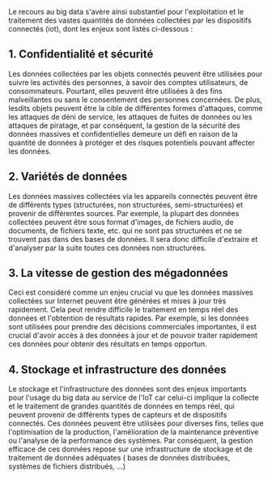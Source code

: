 

Le recours au big data s'avère ainsi substantiel pour l'exploitation et le traitement des vastes quantités de données collectées par les dispositifs connectés (iot), dont les enjeux sont listés ci-dessous :

## **1. Confidentialité et sécurité**

Les données collectées par les objets connectés peuvent être utilisées pour suivre les activités des personnes, à savoir des comptes utilisateurs, de consommateurs. Pourtant, elles peuvent être utilisées à des fins malveillantes ou sans le consentement des personnes concernées. De plus, lesdits objets  peuvent être la cible de différentes formes d'attaques, comme les attaques de déni de service, les attaques de fuites de données ou les attaques de piratage, et par conséquent, la gestion de la sécurité des données massives et confidentielles demeure un défi en raison de la quantité de données à protéger et des risques potentiels pouvant affecter les données.

## **2. Variétés de données**

Les données massives collectées via les appareils connectés peuvent être de différents types (structurées, non structurées, semi-structurées) et provenir de différentes sources. Par exemple, la plupart des données collectées peuvent être sous format d'images, de fichiers audio, de documents, de fichiers texte, etc. qui ne sont pas structurées et ne se trouvent pas dans des bases de données. Il sera donc difficile d'extraire et d'analyser par la suite toutes ces données non structurées.

## **3. La vitesse de gestion des mégadonnées**
Ceci est considéré comme un enjeu crucial vu que les données massives collectées sur Internet peuvent être générées et mises à jour très rapidement. Cela peut rendre difficile le traitement en temps réel des données et l'obtention de résultats rapides. Par exemple, si les données sont utilisées pour prendre des décisions commerciales importantes, il est crucial d'avoir accès à des données à jour et de pouvoir traiter rapidement ces données pour obtenir des résultats en temps opportun.

## **4. Stockage et infrastructure des données**
Le stockage et l'infrastructure des données sont des enjeux importants pour l'usage du big data au service de l'IoT car celui-ci implique la collecte et le traitement de grandes quantités de données en temps réel, qui peuvent provenir de différents types de capteurs et de dispositifs connectés. Ces données peuvent être utilisées pour diverses fins, telles que l'optimisation de la production, l'amélioration de la maintenance préventive ou l'analyse de la performance des systèmes. Par conséquent, la gestion efficace de ces données repose sur une infrastructure de stockage et de traitement de données adéquates ( bases de données distribuées, systèmes de fichiers distribués, …)
